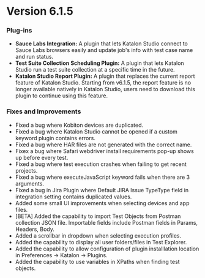 Version 6.1.5
=============

### Plug-ins

*   **Sauce Labs Integration:** A plugin that lets Katalon Studio connect to Sauce Labs browsers easily and update job's info with test case name and run status.
*   **Test Suite Collection Scheduling Plugin:** A plugin that lets Katalon Studio run a test suite collection at a specific time in the future.
*   **Katalon Studio Report Plugin:** A plugin that replaces the current report feature of Katalon Studio. Starting from v6.1.5, the report feature is no longer available natively in Katalon Studio, users need to download this plugin to continue using this feature.

### Fixes and Improvements

*   Fixed a bug where Kobiton devices are duplicated.
*   Fixed a bug where Katalon Studio cannot be opened if a custom keyword plugin contains errors.
*   Fixed a bug where HAR files are not generated with the correct name.
*   Fixex a bug where Safari webdriver install requirements pop-up shows up before every test.
*   Fixed a bug where test execution crashes when failing to get recent projects.
*   Fixed a bug where executeJavaScript keyword  fails when there are 3 arguments.
*   Fixed a bug in Jira Plugin where Default JIRA Issue TypeType field in integration setting contains duplicated values.
*   Added some small UI improvements when selecting devices and app files.
*   \[BETA\] Added the capability to import Test Objects from Postman collection JSON file. Importable fields include Postman fields in Params, Headers, Body.
*   Added a scrollbar in dropdown when selecting execution profiles.
*   Added the capability to display all user folders/files in Test Explorer.
*   Added the capability to allow configuration of plugin installlation location in Preferences -> Katalon -> Plugins.
*   Added the capability to use variables in XPaths when finding test objects.
